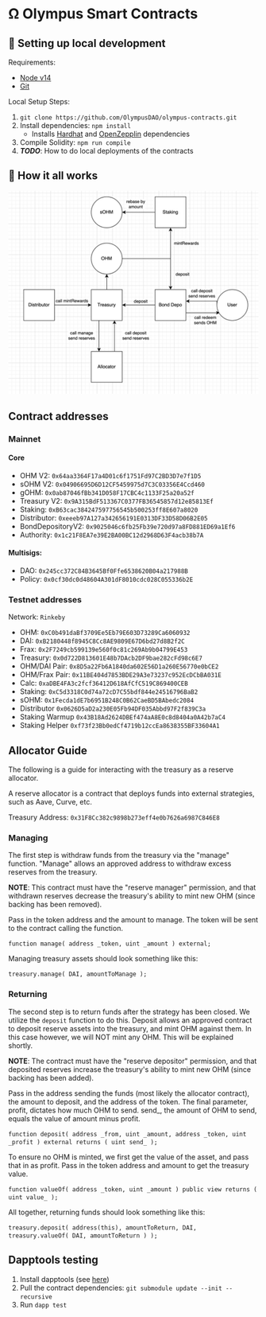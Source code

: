 # Ω Olympus Smart Contracts

##  🔧 Setting up local development

Requirements:
- [Node v14](https://nodejs.org/download/release/latest-v14.x/)  
- [Git](https://git-scm.com/downloads)


Local Setup Steps:
1. ``git clone https://github.com/OlympusDAO/olympus-contracts.git ``
1. Install dependencies: `npm install` 
    - Installs [Hardhat](https://hardhat.org/getting-started/) and [OpenZepplin](https://docs.openzeppelin.com/contracts/4.x/) dependencies
1. Compile Solidity: ``npm run compile``
1. **_TODO_**: How to do local deployments of the contracts


## 🤨 How it all works
![High Level Contract Interactions](./docs/box-diagram.png)

## Contract addresses

### Mainnet
#### Core
- OHM V2: `0x64aa3364F17a4D01c6f1751Fd97C2BD3D7e7f1D5`
- sOHM V2: `0x04906695D6D12CF5459975d7C3C03356E4Ccd460`
- gOHM: `0x0ab87046fBb341D058F17CBC4c1133F25a20a52f` 
- Treasury V2: `0x9A315BdF513367C0377FB36545857d12e85813Ef`
- Staking: `0xB63cac384247597756545b500253ff8E607a8020` 
- Distributor: `0xeeeb97A127a342656191E0313DF33D58D06B2E05` 
- BondDepositoryV2: `0x9025046c6fb25Fb39e720d97a8FD881ED69a1Ef6`
- Authority: `0x1c21F8EA7e39E2BA00BC12d2968D63F4acb38b7A`

#### Multisigs:
- DAO: `0x245cc372C84B3645Bf0Ffe6538620B04a217988B`
- Policy: `0x0cf30dc0d48604A301dF8010cdc028C055336b2E`

### Testnet addresses

Network: `Rinkeby`
- OHM: `0xC0b491daBf3709Ee5Eb79E603D73289Ca6060932`
- DAI: `0xB2180448f8945C8Cc8AE9809E67D6bd27d8B2f2C` 
- Frax: `0x2F7249cb599139e560f0c81c269Ab9b04799E453`
- Treasury: `0x0d722D813601E48b7DAcb2DF9bae282cFd98c6E7`
- OHM/DAI Pair: `0x8D5a22Fb6A1840da602E56D1a260E56770e0bCE2`
- OHM/Frax Pair: `0x11BE404d7853BDE29A3e73237c952EcDCbBA031E`
- Calc: `0xaDBE4FA3c2fcf36412D618AfCfC519C869400CEB` 
- Staking: `0xC5d3318C0d74a72cD7C55bdf844e24516796BaB2` 
- sOHM: `0x1Fecda1dE7b6951B248C0B62CaeBD5BAbedc2084` 
- Distributor `0x0626D5aD2a230E05Fb94DF035Abbd97F2f839C3a` 
- Staking Warmup `0x43B18Ad2624DBEf474aA8E0c8d8404a0A42b7aC4` 
- Staking Helper `0xf73f23Bb0edCf4719b12ccEa8638355BF33604A1`


## Allocator Guide

The following is a guide for interacting with the treasury as a reserve allocator.

A reserve allocator is a contract that deploys funds into external strategies, such as Aave, Curve, etc.

Treasury Address: `0x31F8Cc382c9898b273eff4e0b7626a6987C846E8`

### Managing
The first step is withdraw funds from the treasury via the "manage" function. "Manage" allows an approved address to withdraw excess reserves from the treasury.

**NOTE**: This contract must have the "reserve manager" permission, and that withdrawn reserves decrease the treasury's ability to mint new OHM (since backing has been removed).

Pass in the token address and the amount to manage. The token will be sent to the contract calling the function.

```
function manage( address _token, uint _amount ) external;
```

Managing treasury assets should look something like this:
```
treasury.manage( DAI, amountToManage );
```

### Returning
The second step is to return funds after the strategy has been closed.
We utilize the `deposit` function to do this. Deposit allows an approved contract to deposit reserve assets into the treasury, and mint OHM against them. In this case however, we will NOT mint any OHM. This will be explained shortly.

**NOTE**: The contract must have the "reserve depositor" permission, and that deposited reserves increase the treasury's ability to mint new OHM (since backing has been added).


Pass in the address sending the funds (most likely the allocator contract), the amount to deposit, and the address of the token. The final parameter, profit, dictates how much OHM to send. send_, the amount of OHM to send, equals the value of amount minus profit.
```
function deposit( address _from, uint _amount, address _token, uint _profit ) external returns ( uint send_ );
```

To ensure no OHM is minted, we first get the value of the asset, and pass that in as profit.
Pass in the token address and amount to get the treasury value.
```
function valueOf( address _token, uint _amount ) public view returns ( uint value_ );
```

All together, returning funds should look something like this:
```
treasury.deposit( address(this), amountToReturn, DAI, treasury.valueOf( DAI, amountToReturn ) );
```

## Dapptools testing

1. Install dapptools (see [here](https://github.com/dapphub/dapptools))
2. Pull the contract dependencies: ``git submodule update --init --recursive``
2. Run ``dapp test``

